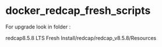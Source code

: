 # docker_redcap_fresh_scripts

For upgrade look in folder :

redcap8.5.8 LTS Fresh Install/redcap/redcap_v8.5.8/Resources
